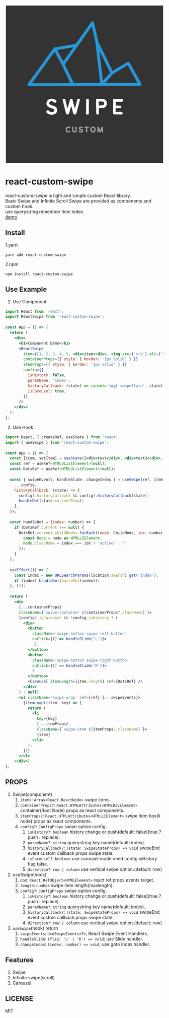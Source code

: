 
<p align="center"><img src="../../swipe.png"title="custom_swipe_logo" alt="swipe_logo" />
</p>
<p algin="center">

# react-custom-swipe

react-custom-swipe is light and simple custom React library.  
Basic Swipe and Infinite Scroll Swipe are provided as components and custom hook.  
use querystring remember item index.  
[demo](https://yoonjonglyu.github.io/custom-swipe/)

## Install

1.yarn

```shell
yarn add react-custom-swipe
```

2.npm

```shell
npm install react-custom-swipe
```

## Use Example

1. Use Component

```jsx
import React from 'react';
import ReactSwipe from 'react-custom-swipe';

const App = () => {
  return (
    <div>
      <h1>Component Demo</h1>
      <ReactSwipe
        item={[1, 2, 3, 4, 5, <div>item</div>, <img src={'src'} alt={'src'} />]}
        containerProps={{ style: { border: '1px solid' } }}
        itemProps={{ style: { border: '1px solid' } }}
        config={{
          isHistory: false,
          paramName: 'index',
          historyCallback: (state) => console.log('swipeState', state),
          isCarousel: true,
        }}
      />
    </div>
  );
};
```

2. Use Hook

```jsx
import React, { createRef, useState } from 'react';
import { useSwipe } from 'react-custom-swipe';

const App = () => {
  const [item, setItem] = useState([<div>test</div>, <div>test2</div>, 1, '2']);
  const ref = useRef<HTMLUListElement>(null);
  const DotsRef = useRef<HTMLUListElement>(null);

  const { swipeEvents, handleSlide, changeIndex } = useSwipe(ref, item.length, {
    ...config,
    historyCallback: (state) => {
      config?.historyCallback && config?.historyCallback(state);
      handleDot(state.currentStep);
    },
  });

  const handleDot = (index: number) => {
    if (DotsRef.current !== null) {
      DotsRef.current.childNodes.forEach((node: ChildNode, idx: number) => {
        const Node = node as HTMLLIElement;
        Node.className = index === idx ? 'active' : '';
      });
    }
  };

  useEffect(() => {
    const index = new URLSearchParams(location.search).get('index');
    if (index) handleDot(parseInt(index));
  }, []);

  return (
    <div
      {...containerProps}
      className={`swipe-container ${containerProps?.className}`}>
      {config?.isCarousel && !config.isHistory ? (
        <div>
          <button
            className='swipe-button swipe-left-button'
            onClick={() => handleSlide('L')}>
            〈
          </button>
          <button
            className='swipe-button swipe-right-button'
            onClick={() => handleSlide('R')}>
            〉
          </button>
          <Carousel itemLength={item.length} ref={DotsRef} />
        </div>
      ) : null}
      <ul className='swipe-wrap' ref={ref} {...swipeEvents}>
        {item.map((item, key) => {
          return (
            <li
              key={key}
              {...itemProps}
              className={`swipe-item ${itemProps?.className}`}>
              {item}
            </li>
          );
        })}
      </ul>
    </div>)
};
```

## PROPS

1. Swipe(component)
   1. `items`: `Array<React.ReactNode>` swipe items.
   2. `containerProps?`: `React.HTMLAttributes<HTMLDivElement>` container(Root Node) props as react components.
   3. `itemProps?`: `React.HTMLAttributes<HTMLLIElement>` swipe item box(li node) props as react components.
   4. `config?`: `ConfigProps` swipe option config.
      1. `isHistory?`: `boolean` history change or push(default: false)(true ? push : replace).
      2. `paramName?`: `string` querystring key name(default: index).
      3. `historyCallback?`: `(state: SwipeStateProps) => void` swipeEnd event custom callback props swipe state.
      4. `isCarousel?`: `boolean` use carousel mode need config isHistory flag false.
      5. `direction?`: `row | column` use vertical swipe option.(default: row)
2. useSwipe(hook)
   1. `dom`: `React.RefObject<HTMLElement>` react ref props events target.
   2. `length`: `number` swipe item length(maxlength).
   3. `config?`: `ConfigProps` swipe option config.
      1. `isHistory?`: `boolean` history change or push(default: false)(true ? push : replace).
      2. `paramName?`: `string` querystring key name(default: index).
      3. `historyCallback?`: `(state: SwipeStateProps) => void` swipeEnd event custom callback props swipe state.
      4. `direction?`: `row | column` use vertical swipe option.(default: row)
3. `useSwipe`(hook) return
   1. `swipeEvents`: `UseSwipeEvents<T>`; React Swipe Event Handlers.
   2. `handleSlide`: `(flag: 'L' | 'R') => void`; use Slide handler.
   3. `changeIndex`: `(index: number) => void`; use goto index handler.

## Features

1. Swipe
2. Infinite swipe(scroll)
3. Carousel

## LICENSE

MIT
